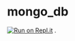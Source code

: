 # mongo_db
[![Run on Repl.it](https://repl.it/badge/github/MarlenCarmona/mongo_db)](https://repl.it/github/MarlenCarmona/mongo_db)
.
